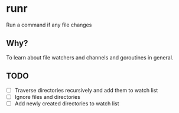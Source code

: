 # runr
Run a command if any file changes

## Why?

To learn about file watchers and channels and goroutines in general.

## TODO

- [ ] Traverse directories recursively and add them to watch list
- [ ] Ignore files and directories
- [ ] Add newly created directories to watch list